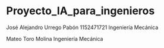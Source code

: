 # Proyecto_IA_para_ingenieros

José Alejandro Urrego Pabón
1152471721
Ingeniería Mecánica



Mateo Toro Molina
Ingeniería Mecánica
